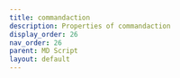 ```yaml
---
title: commandaction
description: Properties of commandaction
display_order: 26
nav_order: 26
parent: MD Script
layout: default
---
```



